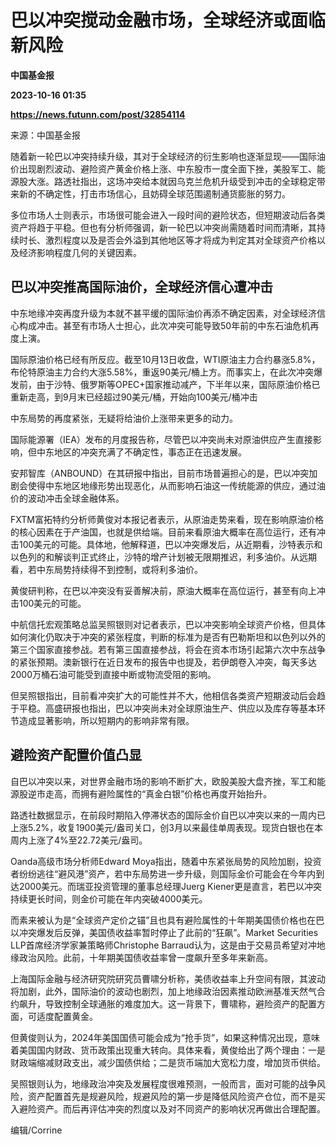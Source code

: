 # 巴以冲突搅动金融市场，全球经济或面临新风险
**中国基金报**

**2023-10-16 01:35**

**https://news.futunn.com/post/32854114**

来源：中国基金报

随着新一轮巴以冲突持续升级，其对于全球经济的衍生影响也逐渐显现——国际油价出现剧烈波动、避险资产黄金价格上涨、中东股市一度全面下挫，美股军工、能源股大涨。路透社指出，这场冲突给本就因乌克兰危机升级受到冲击的全球稳定带来新的不确定性，打击市场信心，且妨碍全球范围遏制通货膨胀的努力。

多位市场人士则表示，市场很可能会进入一段时间的避险状态，但短期波动后各类资产将趋于平稳。但也有分析师强调，新一轮巴以冲突尚需随着时间而清晰，其持续时长、激烈程度以及是否会外溢到其他地区等才将成为判定其对全球资产价格以及经济影响程度几何的关键因素。

巴以冲突推高国际油价，全球经济信心遭冲击
--------------------

中东地缘冲突再度升级为本就不甚平缓的国际油价再添不确定因素，对全球经济信心构成冲击。甚至有市场人士担心，此次冲突可能导致50年前的中东石油危机再度上演。

国际原油价格已经有所反应。截至10月13日收盘，WTI原油主力合约暴涨5.8%，布伦特原油主力合约大涨5.58%，重返90美元/桶上方。而事实上，在此次冲突爆发前，由于沙特、俄罗斯等OPEC+国家推动减产，下半年以来，国际原油价格已重新走高，到9月末已经超过90美元/桶，开始向100美元/桶冲击

中东局势的再度紧张，无疑将给油价上涨带来更多的动力。

国际能源署（IEA）发布的月度报告称，尽管巴以冲突尚未对原油供应产生直接影响，但中东地区的冲突充满了不确定性，事态正在迅速发展。

安邦智库（ANBOUND）在其研报中指出，目前市场普遍担心的是，巴以冲突加剧会使得中东地区地缘形势出现恶化，从而影响石油这一传统能源的供应，通过油价的波动冲击全球金融体系。

FXTM富拓特约分析师黄俊对本报记者表示，从原油走势来看，现在影响原油价格的核心因素在于产油国，也就是供给端。目前来看原油大概率在高位运行，还有冲击100美元的可能。具体地，他解释道，巴以冲突爆发后，从近期看，沙特表示和以色列的和解谈判正式终止，沙特的增产计划被无限期推迟，利多油价。从远期看，若中东局势持续得不到控制，或将利多油价。

黄俊研判称，在巴以冲突没有妥善解决前，原油大概率在高位运行，甚至有向上冲击100美元的可能。

中航信托宏观策略总监吴照银则对记者表示，巴以冲突影响全球资产价格，但具体如何演化仍取决于冲突的紧张程度，判断的标准为是否有巴勒斯坦和以色列以外的第三个国家直接参战。若有第三国直接参战，将会在资本市场引起第六次中东战争的紧张预期。澳新银行在近日发布的报告中也提及，若伊朗卷入冲突，每天多达2000万桶石油可能受到直接中断或物流受阻的影响。

但吴照银指出，目前看冲突扩大的可能性并不大，他相信各类资产短期波动后会趋于平稳。高盛研报也指出，巴以冲突尚未对全球原油生产、供应以及库存等基本环节造成显著影响，所以短期内的影响非常有限。

避险资产配置价值凸显
----------

自巴以冲突以来，对世界金融市场的影响不断扩大，欧股美股大盘齐挫，军工和能源股逆市走高，而拥有避险属性的“真金白银”价格也再度开始抬升。

路透社数据显示，在前段时期陷入停滞状态的国际金价自巴以冲突以来的一周内已上涨5.2%，收复1900美元/盎司关口，创3月以来最佳单周表现。现货白银也在本周内上涨了4%至22.72美元/盎司。

Oanda高级市场分析师Edward Moya指出，随着中东紧张局势的风险加剧，投资者纷纷逃往“避风港”资产，若中东局势进一步升级，则国际金价可能会在今年内到达2000美元。而瑞亚投资管理的董事总经理Juerg Kiener更是直言，若巴以冲突持续更长时间，则金价可能在年内突破4000美元。

而素来被认为是“全球资产定价之锚”且也具有避险属性的十年期美国债价格也在巴以冲突爆发后反弹，美国债收益率暂时停止了此前的“狂飙”。Market Securities LLP首席经济学家兼策略师Christophe Barraud认为，这是由于交易员希望对冲地缘政治风险。此前，十年期美国债收益率曾一度飙升至多年来新高。

上海国际金融与经济研究院研究员曹啸分析称，美债收益率上升空间有限，其波动将加剧，此外，国际油价的波动也剧烈，加上地缘政治因素推动欧洲基准天然气合约飙升，导致控制全球通胀的难度加大。这一背景下，曹啸称，避险资产的配置方面，可适度配置黄金。

但黄俊则认为，2024年美国国债可能会成为“抢手货”，如果这种情况出现，意味着美国国内财政、货币政策出现重大转向。具体来看，黄俊给出了两个理由：一是财政端缩减财政支出，减少国债供给；二是货币端加大宽松力度，增加货币供给。

吴照银则认为，地缘政治冲突及发展程度很难预测，一般而言，面对可能的战争风险，资产配置首先是规避风险，规避风险的第一步是降低风险资产仓位，而不是买入避险资产。而后再评估冲突的烈度以及对不同资产的影响状况再做出合理配置。

编辑/Corrine